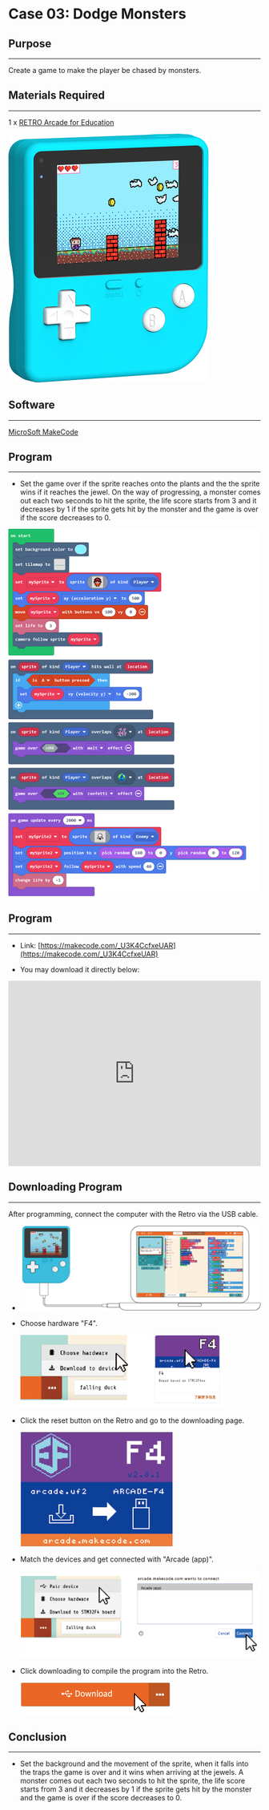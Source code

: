 # Case 03: Dodge Monsters 

## Purpose
---
Create a game to make the player be chased by monsters. 

## Materials Required 

---

1 x [RETRO Arcade for Education](https://www.elecfreaks.com/retro-arcade-for-education.html)



![](./images/retro-case-01-01.png)



## Software

---

[MicroSoft MakeCode](https://arcade.makecode.com/)


## Program

---

- Set the game over if the sprite reaches onto the plants and the the sprite wins if it reaches the jewel. On the way of progressing, a monster comes out each two seconds to hit  the sprite, the life score starts from 3 and it decreases by 1 if the sprite gets hit by the monster and the game is over if the score decreases to 0. 


![](./images/retro-case-08-01.png)





## Program
---

- Link: [https://makecode.com/_U3K4CcfxeUAR](https://makecode.com/_U3K4CcfxeUAR)

- You may download it directly below:

<div style="position:relative;height:calc(300px + 5em);width:100%;overflow:hidden;"><iframe style="position:absolute;top:0;left:0;width:100%;height:100%;" src="https://arcade.makecode.com/---codeembed#pub:_U3K4CcfxeUAR" allowfullscreen="allowfullscreen" frameborder="0" sandbox="allow-scripts allow-same-origin"></iframe></div>


## Downloading Program 
---

After programming, connect the computer with the Retro via the USB cable.

- ![](./images/retro-case-01-10.png)

- Choose hardware "F4".

  ![](./images/retro-case-01-11.png)

  
- Click the reset button on the Retro and go to the downloading page. 

  ![](./images/retro-case-01-13.png)
  
  
- Match the devices and get connected with "Arcade (app)".

  ![](./images/retro-case-01-12.png)
  
- Click downloading to compile the program into the Retro. 

  ![](./images/retro-case-01-14.png)






## Conclusion
---
- Set the background and the movement of the sprite, when it falls into the traps the game is over and it wins when arriving at the jewels.  A monster comes out each two seconds to hit  the sprite, the life score starts from 3 and it decreases by 1 if the sprite gets hit by the monster and the game is over if the score decreases to 0. 

